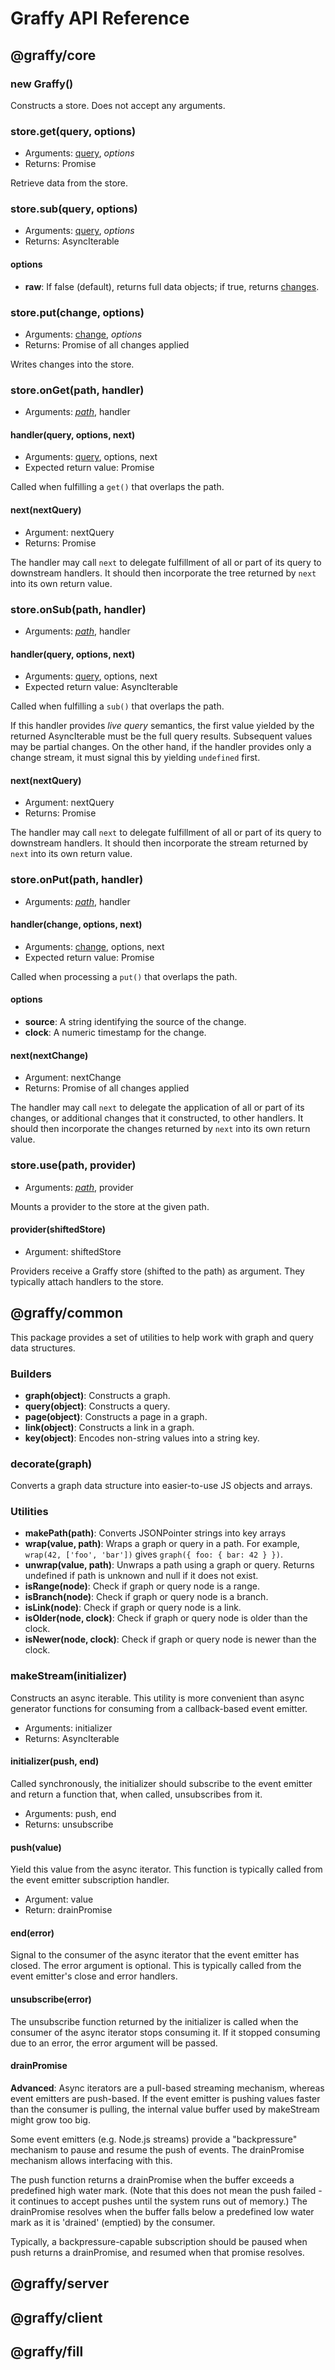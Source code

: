 # Graffy API Reference

## @graffy/core

### new Graffy()

Constructs a store. Does not accept any arguments.

### store.**get**(query, options)

- Arguments: [query](Encoding#Queries), *options*
- Returns: Promise<Graph>

Retrieve data from the store.

### store.**sub**(query, options)

- Arguments: [query](Encoding#Queries), *options*
- Returns: AsyncIterable<Graph>

#### options

- **raw**: If false (default), returns full data objects; if true, returns [changes](Encoding#Changes).

### store.**put**(change, options)

- Arguments: [change](Encoding#Changes), *options*
- Returns: Promise of all changes applied

Writes changes into the store.

### store.**onGet**(path, handler)

- Arguments: *[path](Encoding#Paths)*, handler

#### handler(query, options, next)

- Arguments: [query](Encoding#Queries), options, next
- Expected return value: Promise<Graph>

Called when fulfilling a `get()` that overlaps the path.

#### next(nextQuery)

- Argument: nextQuery
- Returns: Promise<Graph>

The handler may call `next` to delegate fulfillment of all or part of its query to downstream handlers. It should then incorporate the tree returned by `next` into its own return value.

### store.**onSub**(path, handler)

- Arguments: *[path](Encoding#Paths)*, handler

#### handler(query, options, next)

- Arguments: [query](Encoding#Queries), options, next
- Expected return value: AsyncIterable<Graph>

Called when fulfilling a `sub()` that overlaps the path.

If this handler provides _live query_ semantics, the first value yielded by the returned AsyncIterable must be the full query results. Subsequent values may be partial changes. On the other hand, if the handler provides only a change stream, it must signal this by yielding `undefined` first.

#### next(nextQuery)

- Argument: nextQuery
- Returns: Promise<Graph>

The handler may call `next` to delegate fulfillment of all or part of its query to downstream handlers. It should then incorporate the stream returned by `next` into its own return value.


### store.**onPut**(path, handler)

- Arguments: *[path](Encoding#Paths)*, handler

#### handler(change, options, next)

- Arguments: [change](Encoding#Changes), options, next
- Expected return value: Promise

Called when processing a `put()` that overlaps the path.

#### options

- **source**: A string identifying the source of the change.
- **clock**: A numeric timestamp for the change.

#### next(nextChange)

- Argument: nextChange
- Returns: Promise of all changes applied

The handler may call `next` to delegate the application of all or part of its changes, or additional changes that it constructed, to other handlers. It should then incorporate the changes returned by `next` into its own return value.

### store.**use**(path, provider)

- Arguments: *[path](Encoding#Paths)*, provider

Mounts a provider to the store at the given path.

#### provider(shiftedStore)

- Argument: shiftedStore

Providers receive a Graffy store (shifted to the path) as argument. They typically attach handlers to the store.

## @graffy/common

This package provides a set of utilities to help work with graph and query data structures.

### Builders

- **graph(object)**: Constructs a graph.
- **query(object)**: Constructs a query.
- **page(object)**: Constructs a page in a graph.
- **link(object)**: Constructs a link in a graph.
- **key(object)**: Encodes non-string values into a string key.

### decorate(graph)

Converts a graph data structure into easier-to-use JS objects and arrays.

### Utilities

- **makePath(path)**: Converts JSONPointer strings into key arrays
- **wrap(value, path)**: Wraps a graph or query in a path. For example, `wrap(42, ['foo', 'bar'])` gives `graph({ foo: { bar: 42 } })`.
- **unwrap(value, path)**: Unwraps a path using a graph or query. Returns undefined if path is unknown and null if it does not exist.
- **isRange(node)**: Check if graph or query node is a range.
- **isBranch(node)**: Check if graph or query node is a branch.
- **isLink(node)**: Check if graph or query node is a link.
- **isOlder(node, clock)**: Check if graph or query node is older than the clock.
- **isNewer(node, clock)**: Check if graph or query node is newer than the clock.

### makeStream(initializer)

Constructs an async iterable. This utility is more convenient than async generator functions for consuming from a callback-based event emitter.

- Arguments: initializer
- Returns: AsyncIterable

#### initializer(push, end)

Called synchronously, the initializer should subscribe to the event emitter and return a function that, when called, unsubscribes from it.

- Arguments: push, end
- Returns: unsubscribe

#### push(value)

Yield this value from the async iterator. This function is typically called from the event emitter subscription handler.

- Argument: value
- Return: drainPromise

#### end(error)

Signal to the consumer of the async iterator that the event emitter has closed. The error argument is optional. This is typically called from the event emitter's close and error handlers.

#### unsubscribe(error)

The unsubscribe function returned by the initializer is called when the consumer of the async iterator stops consuming it. If it stopped consuming due to an error, the error argument will be passed.

#### drainPromise

**Advanced**: Async iterators are a pull-based streaming mechanism, whereas event emitters are push-based. If the event emitter is pushing values faster than the consumer is pulling, the internal value buffer used by makeStream might grow too big.

Some event emitters (e.g. Node.js streams) provide a "backpressure" mechanism to pause and resume the push of events. The drainPromise mechanism allows interfacing with this.

The push function returns a drainPromise when the buffer exceeds a predefined high water mark. (Note that this does not mean the push failed - it continues to accept pushes until the system runs out of memory.) The drainPromise resolves when the buffer falls below a predefined low water mark as it is 'drained' (emptied) by the consumer.

Typically, a backpressure-capable subscription should be paused when push returns a drainPromise, and resumed when that promise resolves.

## @graffy/server

## @graffy/client

## @graffy/fill
